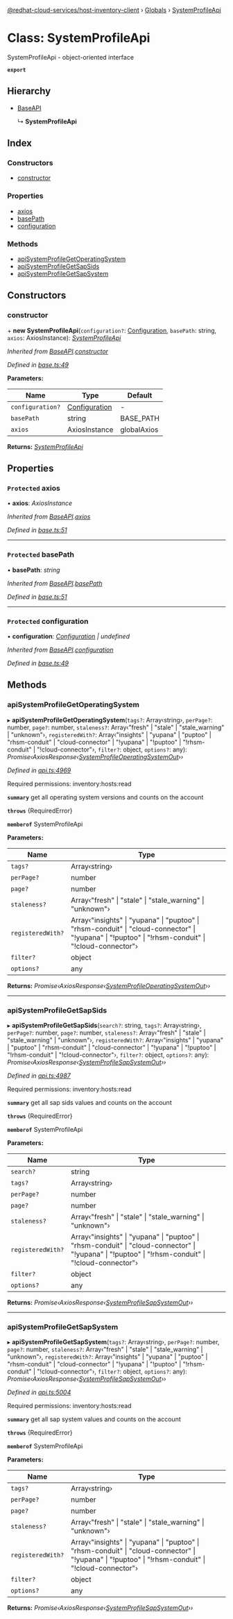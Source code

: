 [@redhat-cloud-services/host-inventory-client](../README.md) › [Globals](../globals.md) › [SystemProfileApi](systemprofileapi.md)

# Class: SystemProfileApi

SystemProfileApi - object-oriented interface

**`export`** 

## Hierarchy

* [BaseAPI](baseapi.md)

  ↳ **SystemProfileApi**

## Index

### Constructors

* [constructor](systemprofileapi.md#constructor)

### Properties

* [axios](systemprofileapi.md#protected-axios)
* [basePath](systemprofileapi.md#protected-basepath)
* [configuration](systemprofileapi.md#protected-configuration)

### Methods

* [apiSystemProfileGetOperatingSystem](systemprofileapi.md#apisystemprofilegetoperatingsystem)
* [apiSystemProfileGetSapSids](systemprofileapi.md#apisystemprofilegetsapsids)
* [apiSystemProfileGetSapSystem](systemprofileapi.md#apisystemprofilegetsapsystem)

## Constructors

###  constructor

\+ **new SystemProfileApi**(`configuration?`: [Configuration](configuration.md), `basePath`: string, `axios`: AxiosInstance): *[SystemProfileApi](systemprofileapi.md)*

*Inherited from [BaseAPI](baseapi.md).[constructor](baseapi.md#constructor)*

*Defined in [base.ts:49](https://github.com/RedHatInsights/javascript-clients/blob/master/packages/host-inventory/base.ts#L49)*

**Parameters:**

Name | Type | Default |
------ | ------ | ------ |
`configuration?` | [Configuration](configuration.md) | - |
`basePath` | string | BASE_PATH |
`axios` | AxiosInstance | globalAxios |

**Returns:** *[SystemProfileApi](systemprofileapi.md)*

## Properties

### `Protected` axios

• **axios**: *AxiosInstance*

*Inherited from [BaseAPI](baseapi.md).[axios](baseapi.md#protected-axios)*

*Defined in [base.ts:51](https://github.com/RedHatInsights/javascript-clients/blob/master/packages/host-inventory/base.ts#L51)*

___

### `Protected` basePath

• **basePath**: *string*

*Inherited from [BaseAPI](baseapi.md).[basePath](baseapi.md#protected-basepath)*

*Defined in [base.ts:51](https://github.com/RedHatInsights/javascript-clients/blob/master/packages/host-inventory/base.ts#L51)*

___

### `Protected` configuration

• **configuration**: *[Configuration](configuration.md) | undefined*

*Inherited from [BaseAPI](baseapi.md).[configuration](baseapi.md#protected-configuration)*

*Defined in [base.ts:49](https://github.com/RedHatInsights/javascript-clients/blob/master/packages/host-inventory/base.ts#L49)*

## Methods

###  apiSystemProfileGetOperatingSystem

▸ **apiSystemProfileGetOperatingSystem**(`tags?`: Array‹string›, `perPage?`: number, `page?`: number, `staleness?`: Array‹"fresh" | "stale" | "stale_warning" | "unknown"›, `registeredWith?`: Array‹"insights" | "yupana" | "puptoo" | "rhsm-conduit" | "cloud-connector" | "!yupana" | "!puptoo" | "!rhsm-conduit" | "!cloud-connector"›, `filter?`: object, `options?`: any): *Promise‹AxiosResponse‹[SystemProfileOperatingSystemOut](../interfaces/systemprofileoperatingsystemout.md)››*

*Defined in [api.ts:4969](https://github.com/RedHatInsights/javascript-clients/blob/master/packages/host-inventory/api.ts#L4969)*

Required permissions: inventory:hosts:read

**`summary`** get all operating system versions and counts on the account

**`throws`** {RequiredError}

**`memberof`** SystemProfileApi

**Parameters:**

Name | Type |
------ | ------ |
`tags?` | Array‹string› |
`perPage?` | number |
`page?` | number |
`staleness?` | Array‹"fresh" &#124; "stale" &#124; "stale_warning" &#124; "unknown"› |
`registeredWith?` | Array‹"insights" &#124; "yupana" &#124; "puptoo" &#124; "rhsm-conduit" &#124; "cloud-connector" &#124; "!yupana" &#124; "!puptoo" &#124; "!rhsm-conduit" &#124; "!cloud-connector"› |
`filter?` | object |
`options?` | any |

**Returns:** *Promise‹AxiosResponse‹[SystemProfileOperatingSystemOut](../interfaces/systemprofileoperatingsystemout.md)››*

___

###  apiSystemProfileGetSapSids

▸ **apiSystemProfileGetSapSids**(`search?`: string, `tags?`: Array‹string›, `perPage?`: number, `page?`: number, `staleness?`: Array‹"fresh" | "stale" | "stale_warning" | "unknown"›, `registeredWith?`: Array‹"insights" | "yupana" | "puptoo" | "rhsm-conduit" | "cloud-connector" | "!yupana" | "!puptoo" | "!rhsm-conduit" | "!cloud-connector"›, `filter?`: object, `options?`: any): *Promise‹AxiosResponse‹[SystemProfileSapSystemOut](../interfaces/systemprofilesapsystemout.md)››*

*Defined in [api.ts:4987](https://github.com/RedHatInsights/javascript-clients/blob/master/packages/host-inventory/api.ts#L4987)*

Required permissions: inventory:hosts:read

**`summary`** get all sap sids values and counts on the account

**`throws`** {RequiredError}

**`memberof`** SystemProfileApi

**Parameters:**

Name | Type |
------ | ------ |
`search?` | string |
`tags?` | Array‹string› |
`perPage?` | number |
`page?` | number |
`staleness?` | Array‹"fresh" &#124; "stale" &#124; "stale_warning" &#124; "unknown"› |
`registeredWith?` | Array‹"insights" &#124; "yupana" &#124; "puptoo" &#124; "rhsm-conduit" &#124; "cloud-connector" &#124; "!yupana" &#124; "!puptoo" &#124; "!rhsm-conduit" &#124; "!cloud-connector"› |
`filter?` | object |
`options?` | any |

**Returns:** *Promise‹AxiosResponse‹[SystemProfileSapSystemOut](../interfaces/systemprofilesapsystemout.md)››*

___

###  apiSystemProfileGetSapSystem

▸ **apiSystemProfileGetSapSystem**(`tags?`: Array‹string›, `perPage?`: number, `page?`: number, `staleness?`: Array‹"fresh" | "stale" | "stale_warning" | "unknown"›, `registeredWith?`: Array‹"insights" | "yupana" | "puptoo" | "rhsm-conduit" | "cloud-connector" | "!yupana" | "!puptoo" | "!rhsm-conduit" | "!cloud-connector"›, `filter?`: object, `options?`: any): *Promise‹AxiosResponse‹[SystemProfileSapSystemOut](../interfaces/systemprofilesapsystemout.md)››*

*Defined in [api.ts:5004](https://github.com/RedHatInsights/javascript-clients/blob/master/packages/host-inventory/api.ts#L5004)*

Required permissions: inventory:hosts:read

**`summary`** get all sap system values and counts on the account

**`throws`** {RequiredError}

**`memberof`** SystemProfileApi

**Parameters:**

Name | Type |
------ | ------ |
`tags?` | Array‹string› |
`perPage?` | number |
`page?` | number |
`staleness?` | Array‹"fresh" &#124; "stale" &#124; "stale_warning" &#124; "unknown"› |
`registeredWith?` | Array‹"insights" &#124; "yupana" &#124; "puptoo" &#124; "rhsm-conduit" &#124; "cloud-connector" &#124; "!yupana" &#124; "!puptoo" &#124; "!rhsm-conduit" &#124; "!cloud-connector"› |
`filter?` | object |
`options?` | any |

**Returns:** *Promise‹AxiosResponse‹[SystemProfileSapSystemOut](../interfaces/systemprofilesapsystemout.md)››*
